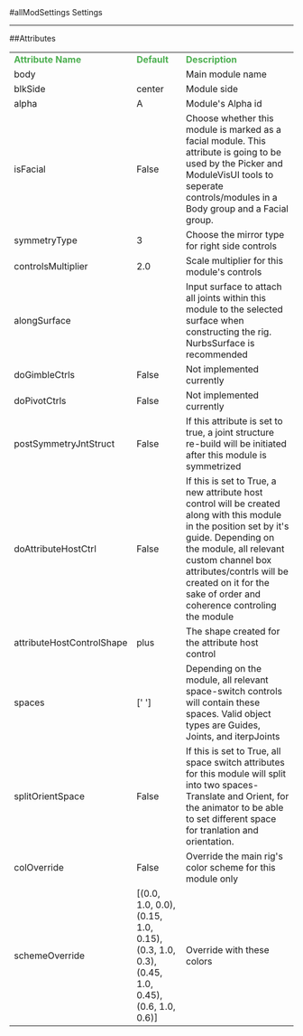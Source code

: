 <body>
#allModSettings Settings
<hr width = 100%>
##Attributes
<font size = 3pt>
<table>
<tr><td><b><font color = #4caf50>Attribute Name</td><td><font color = #4caf50><b>Default</td><td><font color = #4caf50><b>Description</td></tr>
<tr>
<td>body</td>
<td></td>
<td>Main module name</td>
</tr></td>
<tr>
<td>blkSide</td>
<td>center</td>
<td>Module side</td>
</tr></td>
<tr>
<td>alpha</td>
<td>A</td>
<td>Module's Alpha id</td>
</tr></td>
<tr>
<td>isFacial</td>
<td>False</td>
<td>Choose whether this module is marked as a facial module. This attribute is going to be used by the Picker and ModuleVisUI tools to seperate controls/modules in a Body group and a Facial group.</td>
</tr></td>
<tr>
<td>symmetryType</td>
<td>3</td>
<td>Choose the mirror type for right side controls</td>
</tr></td>
<tr>
<td>controlsMultiplier</td>
<td>2.0</td>
<td>Scale multiplier for this module's controls</td>
</tr></td>
<tr>
<td>alongSurface</td>
<td></td>
<td>Input surface to attach all joints within this module to the selected surface when constructing the rig. NurbsSurface is recommended</td>
</tr></td>
<tr>
<td>doGimbleCtrls</td>
<td>False</td>
<td>Not implemented currently</td>
</tr></td>
<tr>
<td>doPivotCtrls</td>
<td>False</td>
<td>Not implemented currently</td>
</tr></td>
<tr>
<td>postSymmetryJntStruct</td>
<td>False</td>
<td>If this attribute is set to true, a joint structure re-build will be initiated after this module is symmetrized</td>
</tr></td>
<tr>
<td>doAttributeHostCtrl</td>
<td>False</td>
<td>If this is set to True, a new attribute host control will be created along with this module in the position set by it's guide. Depending on the module, all relevant custom channel box attributes/contrls will be created on it for the sake of order and coherence controling the module</td>
</tr></td>
<tr>
<td>attributeHostControlShape</td>
<td>plus</td>
<td>The shape created for the attribute host control</td>
</tr></td>
<tr>
<td>spaces</td>
<td>[' ']</td>
<td>Depending on the module, all relevant space-switch controls will contain these spaces. Valid object types are Guides, Joints, and iterpJoints</td>
</tr></td>
<tr>
<td>splitOrientSpace</td>
<td>False</td>
<td>If this is set to True, all space switch attributes for this module will split into two spaces- Translate and Orient, for the animator to be able to set different space for tranlation and orientation.</td>
</tr></td>
<tr>
<td>colOverride</td>
<td>False</td>
<td>Override the main rig's color scheme for this module only</td>
</tr></td>
<tr>
<td>schemeOverride</td>
<td>[(0.0, 1.0, 0.0), (0.15, 1.0, 0.15), (0.3, 1.0, 0.3), (0.45, 1.0, 0.45), (0.6, 1.0, 0.6)]</td>
<td>Override with these colors</td>
</tr></td>
</table></font>
